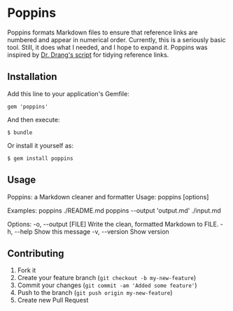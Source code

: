 # Poppins

Poppins formats Markdown files to ensure that reference links are
numbered and appear in numerical order.  Currently, this is a seriously
basic tool.  Still, it does what I needed, and I hope to expand it.
Poppins was inspired by [Dr. Drang's script][1] for tidying reference
links.

## Installation

Add this line to your application's Gemfile:

    gem 'poppins'

And then execute:

    $ bundle

Or install it yourself as:

    $ gem install poppins

## Usage

Poppins: a Markdown cleaner and formatter
Usage: poppins [options] <filename>

Examples:
  poppins ./README.md
  poppins --output 'output.md' ./input.md

Options:
    -o, --output [FILE]              Write the clean, formatted Markdown to FILE.
    -h, --help                       Show this message
    -v, --version                    Show version

## Contributing

1. Fork it
2. Create your feature branch (`git checkout -b my-new-feature`)
3. Commit your changes (`git commit -am 'Added some feature'`)
4. Push to the branch (`git push origin my-new-feature`)
5. Create new Pull Request


[1]: http://www.leancrew.com/all-this/2012/09/tidying-markdown-reference-links/

